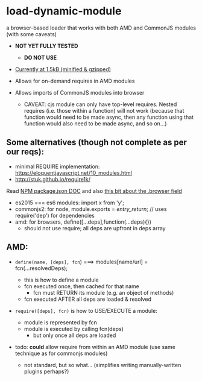 # load-dynamic-module
a browser-based loader that works with both AMD and CommonJS modules (with some caveats)

- **NOT YET FULLY TESTED**
    - **DO NOT USE**

- [Currently at 1.5kB (minified & gzipped)](https://bundlephobia.com/result?p=load-dynamic-module@1.0.22)
- Allows for on-demand requires in AMD modules
- Allows imports of CommonJS modules into browser
    - CAVEAT: cjs module can only have top-level requires. Nested requires (i.e. those within a function) 
      will not work (because that function would need to be made async, then any function using that function
      would also need to be made async, and so on...)

## Some alternatives (though not complete as per our reqs): 
- minimal REQUIRE implementation: https://eloquentjavascript.net/10_modules.html
- http://stuk.github.io/require1k/

Read [NPM package.json DOC](https://docs.npmjs.com/files/package.json) and also [this bit about the .browser field](https://github.com/defunctzombie/package-browser-field-spec)

- es2015 === es6 modules: import x from 'y';
- commonjs2: for node, module.exports = _entry_return_; // uses require('dep') for dependencies
- amd: for browsers, define([...deps],function(...deps){}) 
    - should not use require; all deps are upfront in deps array

## AMD: 
- `define(name, [deps], fcn`) ===> modules[name/url] = fcn(...resolvedDeps);
    - this is how to define a module
    - fcn executed once, then cached for that name
        - fcn must RETURN its module (e.g. an object of methods)
    - fcn executed AFTER all deps are loaded & resolved
- `require([deps], fcn)` is how to USE/EXECUTE a module:
     - module is represented by fcn
     - module is executed by calling fcn(deps)
         - but only once all deps are loaded


- todo: **could** allow require from within an AMD module (use same technique as for commonjs modules)
    - not standard, but so what... (simplifies writing manually-written plugins perhaps?)

